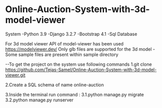 # Online-Auction-System-with-3d-model-viewer
System 
 -Python 3.9
 -Django 3.2.7
 -Bootstrap 4.1
 -Sql Database
 
 For 3d model viewer API of model-viewer has been used https://modelviewer.dev/
 Only glb files are supported for the 3d model
 -Some sample files are present within sample directory 
 
--To get the project on the system use following commands
1.git clone https://github.com/Tejas-Samel/Online-Auction-System-with-3d-model-viewer.git
 
2.Create a SQL schema of name online-auction 
 
3.Inside the terminal run command :
  3.1.python manage.py migrate 
  3.2.python manage.py runserver
